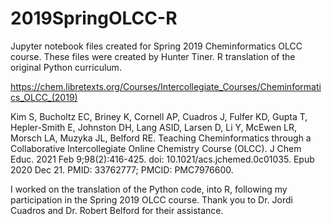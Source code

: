# 2019SpringOLCC-R
Jupyter notebook files created for Spring 2019 Cheminformatics OLCC course.  These files were created by Hunter Tiner. R translation of the original Python curriculum.


https://chem.libretexts.org/Courses/Intercollegiate_Courses/Cheminformatics_OLCC_(2019)

Kim S, Bucholtz EC, Briney K, Cornell AP, Cuadros J, Fulfer KD, Gupta T, Hepler-Smith E, Johnston DH, Lang ASID, Larsen D, Li Y, McEwen LR, Morsch LA, Muzyka JL, Belford RE. Teaching Cheminformatics through a Collaborative Intercollegiate Online Chemistry Course (OLCC). J Chem Educ. 2021 Feb 9;98(2):416-425. doi: 10.1021/acs.jchemed.0c01035. Epub 2020 Dec 21. PMID: 33762777; PMCID: PMC7976600.

I worked on the translation of the Python code, into R, following my participation in the Spring 2019 OLCC course.
Thank you to Dr. Jordi Cuadros and Dr. Robert Belford for their assistance.
